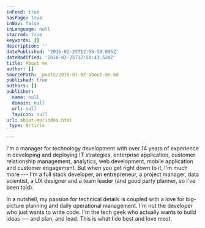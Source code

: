 ```yaml
---
inFeed: true
hasPage: true
inNav: false
inLanguage: null
starred: true
keywords: []
description: ''
datePublished: '2016-02-25T12:50:50.895Z'
dateModified: '2016-02-25T12:50:43.520Z'
title: About me
author: []
sourcePath: _posts/2016-01-02-about-me.md
published: true
authors: []
publisher:
  name: null
  domain: null
  url: null
  favicon: null
url: about-me/index.html
_type: Article

---
```

I'm a manager for technology development with over 14 years of experience in developing and deploying IT strategies, enterprise application, customer relationship management, analytics, web development, mobile application and customer engagement. But when you get right down to it, I'm much more --- I'm a full stack developer, an entrepreneur, a project manager, data scientist, a UX designer and a team leader (and good party planner, so I've been told).

In a nutshell, my passion for technical details is coupled with a love for big-picture planning and daily operational management. I'm not the developer who just wants to write code. I'm the tech geek who actually wants to build ideas --- and plan, and lead. This is what I do best and love most.